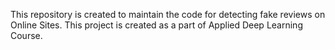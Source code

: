 This repository is created to maintain the code for detecting fake reviews on Online Sites. This project is created as a part of Applied Deep Learning Course.
